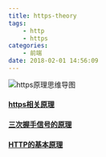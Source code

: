 ```yaml
---
title: https-theory
tags:
    - http
    - https
categories:
    - 前端
date: 2018-02-01 14:56:09
---
```


![https原理思维导图](/img/https-theory/xmind.png)

#### [https相关原理](http://blog.csdn.net/luocn99/article/details/39777707)
#### [三次握手信号的原理](http://blog.csdn.net/cyfcsd/article/details/52049664)
#### [HTTP的基本原理](http://blog.csdn.net/jiary5201314/article/details/51248145)